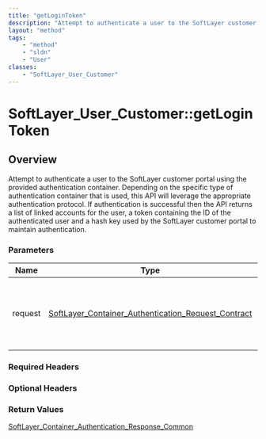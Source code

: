 ```yaml
---
title: "getLoginToken"
description: "Attempt to authenticate a user to the SoftLayer customer portal using the provided authentication container. Depending o... "
layout: "method"
tags:
    - "method"
    - "sldn"
    - "User"
classes:
    - "SoftLayer_User_Customer"
---
```

# SoftLayer_User_Customer::getLoginToken
## Overview 
Attempt to authenticate a user to the SoftLayer customer portal using the provided authentication container. Depending on the specific type of authentication container that is used, this API will leverage the appropriate authentication protocol. If authentication is successful then the API returns a list of linked accounts for the user, a token containing the ID of the authenticated user and a hash key used by the SoftLayer customer portal to maintain authentication. 

### Parameters 
|Name | Type | Description |
| --- | --- | --- |
|request| <a href='/reference/datatypes/SoftLayer_Container_Authentication_Request_Contract'>SoftLayer_Container_Authentication_Request_Contract </a>| Container structure that encapsulates data specific to a particular authentication protocol.|


### Required Headers

### Optional Headers

### Return Values
<a href='/reference/datatypes/SoftLayer_Container_Authentication_Response_Common'>SoftLayer_Container_Authentication_Response_Common </a>

